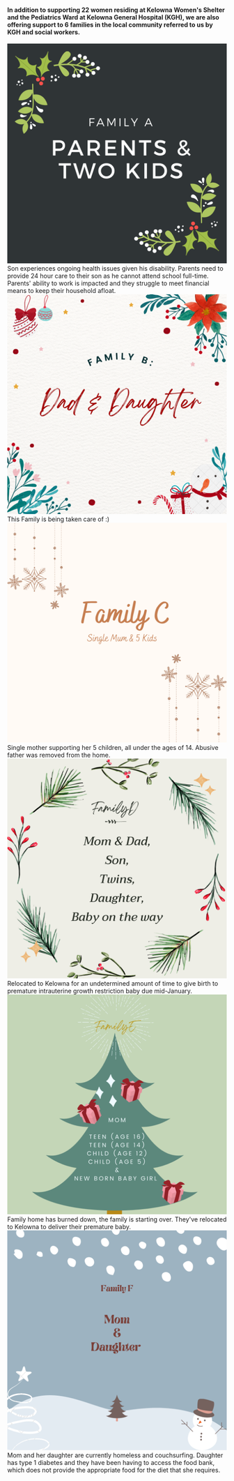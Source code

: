  <h4> In addition to supporting 22 women residing at Kelowna Women's Shelter and the Pediatrics Ward at Kelowna General Hospital (KGH), we are also offering support to 6 families in the local community referred to us by KGH and social workers. </h4>
 
 <div class="row">
    <div class="column">
     <div class="container">
       <img src="imgs/Family A.png" alt="Family A" class="image">
       <div class="overlay">
         <div class="text">Son experiences ongoing health issues given his disability. 
           Parents need to provide 24 hour care to their son as he cannot attend school full-time. 
         Parents' ability to work is impacted and they struggle to meet financial means to keep their household afloat.</div>
      </div>
   </div>
 </div>
 
  
 <div class="column">
   <div class="container">
     <img src="imgs/Family B.png" alt="Family B" class="image">
     <div class="overlay">
       <div class="text">This Family is being taken care of :) </div>
     </div>
    </div>
 </div>
 

<div class="column">
   <div class="container">
       <img src="imgs/Family C.png" alt="Family C" class="image">
       <div class="overlay">
         <div class="text">Single mother supporting her 5 children, all under the ages of 14. Abusive father was removed from the home.</div>
       </div>
   </div>
</div>
 
 
 <div class="column">
   <div class="container">
       <img src="imgs/Family D.png" alt="Family D" class="image">
       <div class="overlay">
         <div class="text">Relocated to Kelowna for an undetermined amount of time to give birth to premature 
          intrauterine growth restriction baby due mid-January. </div>
       </div>
     </div>
  </div>
 
 
<div class="column">
   <div class="container">
     <img src="imgs/Family E.png" alt="Family E" class="image">
     <div class="overlay">
       <div class="text">Family home has burned down, the family is starting over. They've relocated to Kelowna to deliver their premature baby.</div>
     </div>
   </div>
 </div>      

<div class="column">
   <div class="container">
       <img src="imgs/Family F.png" alt="Family F" class="image">
       <div class="overlay">
         <div class="text">Mom and her daughter are currently homeless and couchsurfing. Daughter has type 1 diabetes and they have been having
        to access the food bank, which does not provide the appropriate food for the diet that she requires.</div>
       </div>
     </div>

   </div> 
</div>
